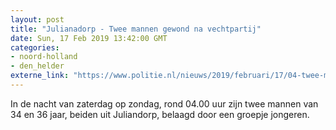 ```yaml
---
layout: post
title: "Julianadorp - Twee mannen gewond na vechtpartij"
date: Sun, 17 Feb 2019 13:42:00 GMT
categories: 
- noord-holland 
- den_helder 
externe_link: "https://www.politie.nl/nieuws/2019/februari/17/04-twee-mannen-gewond-na-vechtpartij.html"
---
```


In de nacht van zaterdag op zondag, rond 04.00 uur zijn twee mannen van 34 en 36 jaar, beiden uit Juliandorp, belaagd door een groepje jongeren.
